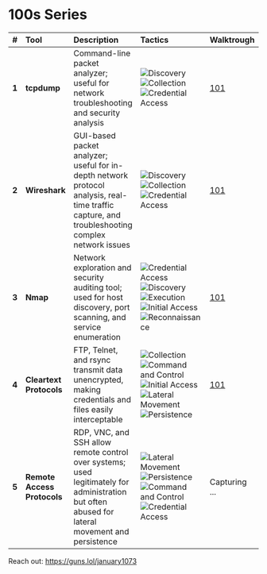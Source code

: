 # 100s Series

| # | Tool       | Description | Tactics      | Walktrough      |Cheatsheet       |
|:- |:-----------|:------------|:-------------|:----------------|:----------------|
|**1** | **tcpdump** | Command-line packet analyzer; useful for network troubleshooting and security analysis | ![Discovery](https://img.shields.io/badge/Discovery-DC143C?style=flat-square&logoColor=white) ![Collection](https://img.shields.io/badge/Collection-DC143C?style=flat-square&logoColor=white) ![Credential Access](https://img.shields.io/badge/Credential%20Access-DC143C?style=flat-square&logoColor=white) | [101](https://medium.com/the-first-digit/tcpdump-101-silently-capturing-your-targets-network-traffic-76b839e64232) |
|**2** | **Wireshark** | GUI-based packet analyzer; useful for in-depth network protocol analysis, real-time traffic capture, and troubleshooting complex network issues | ![Discovery](https://img.shields.io/badge/Discovery-DC143C?style=flat-square&logoColor=white) ![Collection](https://img.shields.io/badge/Collection-DC143C?style=flat-square&logoColor=white) ![Credential Access](https://img.shields.io/badge/Credential%20Access-DC143C?style=flat-square&logoColor=white) | [101](https://medium.com/the-first-digit/wireshark-101-extracting-secrets-from-captured-network-data-8f40bd3252f9) |
|**3** | **Nmap** | Network exploration and security auditing tool; used for host discovery, port scanning, and service enumeration | ![Credential Access](https://img.shields.io/badge/Credential%20Access-DC143C?style=flat-square&logoColor=white) ![Discovery](https://img.shields.io/badge/Discovery-DC143C?style=flat-square&logoColor=white) ![Execution](https://img.shields.io/badge/Execution-DC143C?style=flat-square&logoColor=white) ![Initial Access](https://img.shields.io/badge/Initial%20Access-DC143C?style=flat-square&logoColor=white) ![Reconnaissance](https://img.shields.io/badge/Reconnaissance-DC143C?style=flat-square&logoColor=white) | [101](https://medium.com/the-first-digit/nmap-101-mapping-your-targets-attack-surface-5bae9735c60d) |
|**4** | **Cleartext Protocols** | FTP, Telnet, and rsync transmit data unencrypted, making credentials and files easily interceptable | ![Collection](https://img.shields.io/badge/Collection-DC143C?style=flat-square&logoColor=white) ![Command and Control](https://img.shields.io/badge/Command%20and%20Control-DC143C?style=flat-square&logoColor=white) ![Initial Access](https://img.shields.io/badge/Initial%20Access-DC143C?style=flat-square&logoColor=white) ![Lateral Movement](https://img.shields.io/badge/Lateral%20Movement-DC143C?style=flat-square&logoColor=white) ![Persistence](https://img.shields.io/badge/Persistence-DC143C?style=flat-square&logoColor=white) | [101](https://medium.com/the-first-digit/cleartext-protocols-101-how-to-connect-anonymously-to-ftp-telnet-and-rsync-2c1001dcbdb0) |
|**5** | **Remote Access Protocols** | RDP, VNC, and SSH allow remote control over systems; used legitimately for administration but often abused for lateral movement and persistence | ![Lateral Movement](https://img.shields.io/badge/Lateral%20Movement-DC143C?style=flat-square&logoColor=white) ![Persistence](https://img.shields.io/badge/Persistence-DC143C?style=flat-square&logoColor=white) ![Command and Control](https://img.shields.io/badge/Command%20and%20Control-DC143C?style=flat-square&logoColor=white) ![Credential Access](https://img.shields.io/badge/Credential%20Access-DC143C?style=flat-square&logoColor=white) | Capturing ... |

Reach out: https://guns.lol/january1073
